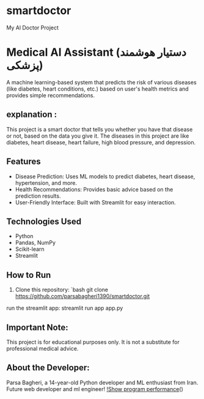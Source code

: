 # smartdoctor
My Al Doctor Project
# Medical AI Assistant (دستیار هوشمند پزشکی)

A machine learning-based system that predicts the risk of various diseases (like diabetes, heart conditions, etc.) based on user's health metrics and provides simple recommendations.

## explanation :
This project is a smart doctor that tells you whether you have that disease or not, based on the data you give it. The diseases in this project are like diabetes, heart disease, heart failure, high blood pressure, and depression.
## Features
- Disease Prediction: Uses ML models to predict diabetes, heart disease, hypertension, and more.
- Health Recommendations: Provides basic advice based on the prediction results.
- User-Friendly Interface: Built with Streamlit for easy interaction.

## Technologies Used
- Python
- Pandas, NumPy
- Scikit-learn
- Streamlit

## How to Run
1. Clone this repository:
   `bash
   git clone https://github.com/parsabagheri1390/smartdoctor.git
   
run the streamlit app:
streamlit run app app.py

## Important Note:
This project is for educational purposes only. 
It is not a substitute for professional medical advice.

## About the Developer:
Parsa Bagheri, a 14-year-old Python developer and ML 
enthusiast from Iran. Future web developer and ml engineer!
[!Show program performance]([(https://github.com/parsabagheri1390/smartdoctor/blob/main/Animation.gif)])()


